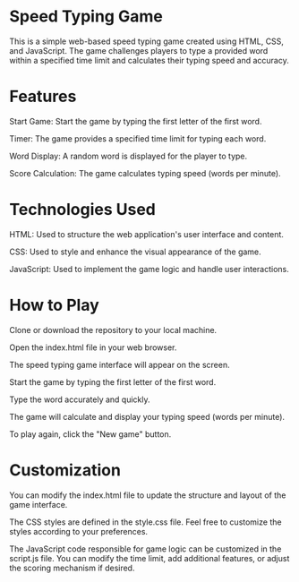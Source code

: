 # Speed Typing Game

This is a simple web-based speed typing game created using HTML, CSS, and JavaScript. The game challenges players to type a provided word within a specified time limit and calculates their typing speed and accuracy.

# Features

  Start Game: Start the game by typing the first letter of the first word.
  
  Timer: The game provides a specified time limit for typing each word.
    
  Word Display: A random word is displayed for the player to type.
    
  Score Calculation: The game calculates typing speed (words per minute).

# Technologies Used

  HTML: Used to structure the web application's user interface and content.
    
  CSS: Used to style and enhance the visual appearance of the game.
    
  JavaScript: Used to implement the game logic and handle user interactions.

# How to Play

  Clone or download the repository to your local machine.
  
  Open the index.html file in your web browser.
  
  The speed typing game interface will appear on the screen.
  
  Start the game by typing the first letter of the first word.
  
  Type the word accurately and quickly.
  
  The game will calculate and display your typing speed (words per minute).
  
  To play again, click the "New game" button.

# Customization

  You can modify the index.html file to update the structure and layout of the game interface.
  
  The CSS styles are defined in the style.css file. Feel free to customize the styles according to your preferences.
  
  The JavaScript code responsible for game logic can be customized in the script.js file. You can modify the time limit, add additional features, or adjust the scoring mechanism if desired.
